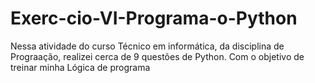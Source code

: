 # Exerc-cio-VI-Programa-o-Python
Nessa atividade do curso Técnico em informática, da disciplina de Prograação, realizei cerca de 9 questões de Python.  Com o objetivo de treinar minha Lógica de programa
